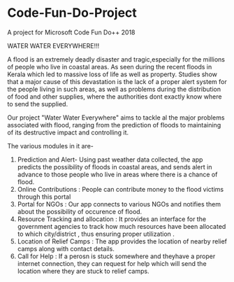 # Code-Fun-Do-Project
A project for Microsoft Code Fun Do++ 2018

WATER WATER EVERYWHERE!!!

A flood is an extremely deadly disaster and tragic,especially for the millions of people who live in coastal areas. As seen during the recent floods in Kerala which led to massive loss of life as well as property. Studies show that a major cause of this devastation is the  lack of a proper alert system for the people living in such areas, as well as problems during the distribution of food and other supplies, where the authorities dont exactly know where to send the supplied.

Our project "Water Water Everywhere" aims to tackle al the major problems associated with flood, ranging from the prediction of floods to maintaining of its destructive impact and controlling it. 

The various modules in it are-
1) Prediction and Alert- Using past weather data collected, the app predicts the possibility of floods in coastal areas, and sends alert in advance to those people who live in areas where there is a chance of flood.
2) Online Contributions : People can contribute money  to the flood victims through this portal
3) Portal for NGOs : Our app connects to various NGOs and notifies them about the possibility of occurence of flood.
4) Resource Tracking and allocation : It provides an interface for the government agencies to track how much resources have been allocated to which city/district , thus ensuring proper utilization .
5) Location of Relief Camps : The app provides the location of nearby relief camps along with contact details.
6) Call for Help : If a perosn is stuck somewhere and theyhave a proper internet connection, they can request for help which will send the location where they are stuck to relief camps.
